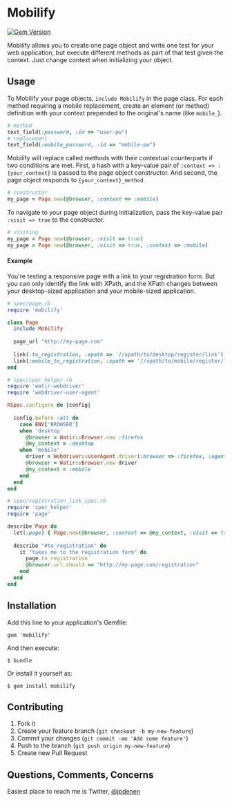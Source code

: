 # Mobilify
[![Gem Version](https://badge.fury.io/rb/mobilify.png)](http://badge.fury.io/rb/mobilify)

Mobilify allows you to create one page object and write one test for your web application, but execute different methods as part of that test given the context. Just change context when initializing your object.

## Usage
To Mobilify your page objects, ```include Mobilify``` in the page class. For each method requiring a mobile replacement, create an element (or method) definition with your context prepended to the original's name (like `mobile_`).

```ruby
# method
text_field(:password, :id => "user-pw")
# replacement
text_field(:mobile_password, :id => "mobile-pw")
```

Mobilify will replace called methods with their contextual counterparts if two conditions are met. First, a hash with a key-value pair of `:context => :{your_context}` is passed to the page object constructor. And second, the page object responds to `{your_context}_method`.

```ruby
# constructor
my_page = Page.new(@browser, :context => :mobile)
```

To navigate to your page object during initialization, pass the key-value pair ```:visit => true``` to the constructor.
```ruby
# visiting
my_page = Page.new(@browser, :visit => true)
my_page = Page.new(@browser, :visit => true, :context => :mobile)
```

#### Example

You're testing a responsive page with a link to your registration form. But you can only identify the link with XPath, and the XPath changes between your desktop-sized application and your mobile-sized application.

```ruby
# spec/page.rb
require 'mobilify'

class Page
  include Mobilify
  
  page_url "http://my-page.com"
  
  link(:to_registration, :xpath => '//xpath/to/desktop/register/link')
  link(:mobile_to_registration, :xpath => '//xpath/to/mobile/register/link')
end
```

```ruby 
# spec/spec_helper.rb
require 'watir-webdriver'
require 'webdriver-user-agent'

RSpec.configure do |config|
  
  config.before :all do
    case ENV['BROWSER']
    when 'desktop'
      @browser = Watir::Browser.new :firefox
      @my_context = :desktop
    when 'mobile'
      driver = Webdriver::UserAgent.driver(:browser => :firefox, :agent => :iphone)
      @browser = Watir::Browser.new driver
      @my_context = :mobile
    end
  end
end
```

```ruby
# spec/registration_link_spec.rb
require 'spec_helper'
require 'page'

describe Page do
  let(:page) { Page.new(@browser, :context => @my_context, :visit => true) }
  
  describe "#to_registration" do
    it "takes me to the registration form" do
      page.to_registration
      @browser.url.should == "http://my-page.com/registration"
    end
  end
end
```

## Installation

Add this line to your application's Gemfile:

    gem 'mobilify'

And then execute:

    $ bundle

Or install it yourself as:

    $ gem install mobilify

## Contributing

1. Fork it
2. Create your feature branch (`git checkout -b my-new-feature`)
3. Commit your changes (`git commit -am 'Add some feature'`)
4. Push to the branch (`git push origin my-new-feature`)
5. Create new Pull Request

## Questions, Comments, Concerns
Easiest place to reach me is Twitter, [@jpdenen](http://twitter.com/jpdenen)
